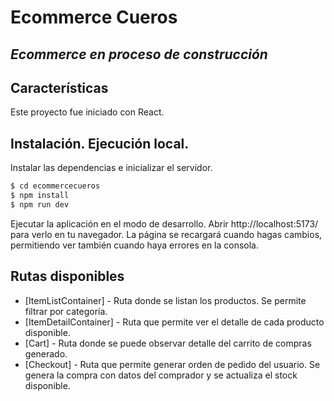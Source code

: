 # Ecommerce Cueros
## _Ecommerce en proceso de construcción_

## Características
Este proyecto fue iniciado con React.

## Instalación. Ejecución local.

Instalar las dependencias e inicializar el servidor.

```sh
$ cd ecommercecueros
$ npm install
$ npm run dev
```

Ejecutar la aplicación en el modo de desarrollo.
Abrir http://localhost:5173/ para verlo en tu navegador.
La página se recargará cuando hagas cambios, permitiendo ver también cuando haya errores en la consola.

## Rutas disponibles
- [ItemListContainer] - Ruta donde se listan los productos. Se permite filtrar por categoría.
- [ItemDetailContainer] - Ruta que permite ver el detalle de cada producto disponible.
- [Cart] - Ruta donde se puede observar detalle del carrito de compras generado.
- [Checkout] - Ruta que permite generar orden de pedido del usuario. Se genera la compra con datos del comprador y se actualiza el stock disponible.
